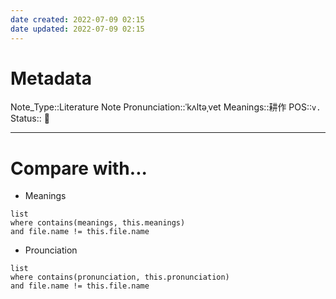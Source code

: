 ```yaml
---
date created: 2022-07-09 02:15
date updated: 2022-07-09 02:15
---
```


# Metadata

Note_Type::Literature Note
Pronunciation::ˈkʌltəˌvet
Meanings::耕作
POS::`v.`
Status:: 👶

---

# Compare with...

- Meanings

```dataview
list
where contains(meanings, this.meanings)
and file.name != this.file.name
```

- Prounciation

```dataview
list
where contains(pronunciation, this.pronunciation)
and file.name != this.file.name
```
